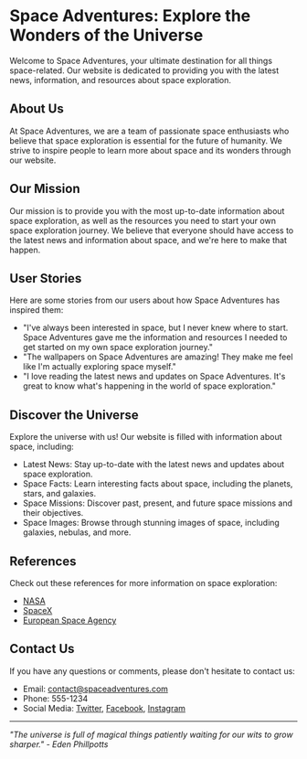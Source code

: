 <!--font:Montserrat-->

# Space Adventures: Explore the Wonders of the Universe

Welcome to Space Adventures, your ultimate destination for all things space-related. Our website is dedicated to providing you with the latest news, information, and resources about space exploration.

## About Us

At Space Adventures, we are a team of passionate space enthusiasts who believe that space exploration is essential for the future of humanity. We strive to inspire people to learn more about space and its wonders through our website.

## Our Mission

Our mission is to provide you with the most up-to-date information about space exploration, as well as the resources you need to start your own space exploration journey. We believe that everyone should have access to the latest news and information about space, and we're here to make that happen.

## User Stories

Here are some stories from our users about how Space Adventures has inspired them:

- "I've always been interested in space, but I never knew where to start. Space Adventures gave me the information and resources I needed to get started on my own space exploration journey."
- "The wallpapers on Space Adventures are amazing! They make me feel like I'm actually exploring space myself."
- "I love reading the latest news and updates on Space Adventures. It's great to know what's happening in the world of space exploration."

## Discover the Universe

Explore the universe with us! Our website is filled with information about space, including:

- Latest News: Stay up-to-date with the latest news and updates about space exploration.
- Space Facts: Learn interesting facts about space, including the planets, stars, and galaxies.
- Space Missions: Discover past, present, and future space missions and their objectives.
- Space Images: Browse through stunning images of space, including galaxies, nebulas, and more.

## References

Check out these references for more information on space exploration:

- [NASA](#nasa)
- [SpaceX](#spacex)
- [European Space Agency](#esa)

## Contact Us

If you have any questions or comments, please don't hesitate to contact us:

- Email: [contact@spaceadventures.com](mailto:contact@spaceadventures.com)
- Phone: 555-1234
- Social Media: [Twitter](#twitter), [Facebook](#facebook), [Instagram](#instagram)

---

_"The universe is full of magical things patiently waiting for our wits to grow sharper." - Eden Phillpotts_

<!--

Write me content for website with wallpaper which alt text is:

"A digital painting of a spaceship exploring an asteroid field, with the rocky terrain and dangerous debris creating a sense of adventure and challenge."

The name/title of the page should not be 1:1 copy of the alt text but rather a real content of the website which is using this wallpaper.

- Use markdown format 
- Start with heading
- Heading should be short and concise
- The content should look like a real website 
- The website should not be about the wallpaper, wallpaper is just a related background
- Heading should be contain work "wallpaper" or "background"
- Include real sections like references, contact, user stories, etc. use things relevant to the page purpose.
- Feel free to use structure like headings, bullets, numbering, blockquotes, paragraphs, horizontal lines, etc.
- You can use formatting like bold or _italic_
- You can include UTF-8 emojis
- Links should be only #hash anchors (and you can refer to the document itself)
- Do not include images


---


# Space Adventures Wallpaper

Welcome to Space Adventures, where we take you on a journey through the vast expanse of space. Our website is dedicated to providing the latest news, information, and stories about space exploration.

## About Us

Space Adventures was founded by a group of passionate space enthusiasts who wanted to share their love for space with the world. Our team consists of experienced professionals who have worked in the space industry for many years.

## Our Mission

Our mission is to inspire people to learn more about space and its wonders. We believe that space exploration is essential for the future of humanity and that everyone should have access to the latest information about it.

## User Stories

Here are some stories from our users about how Space Adventures has inspired them:

- "I've always been interested in space, but I never knew where to start. Space Adventures gave me the information and resources I needed to get started on my own space exploration journey."
- "The wallpapers on Space Adventures are amazing! They make me feel like I'm actually exploring space myself."
- "I love reading the latest news and updates on Space Adventures. It's great to know what's happening in the world of space exploration."

## Wallpaper

Our wallpaper features a digital painting of a spaceship exploring an asteroid field. The rocky terrain and dangerous debris create a sense of adventure and challenge. Use this wallpaper as your background to inspire you on your own space exploration journey.

## References

Check out these references for more information on space exploration:

- [NASA](#nasa)
- [SpaceX](#spacex)
- [European Space Agency](#esa)

## Contact Us

If you have any questions or comments, please don't hesitate to contact us:

- Email: [contact@spaceadventures.com](mailto:contact@spaceadventures.com)
- Phone: 555-1234
- Social Media: [Twitter](#twitter), [Facebook](#facebook), [Instagram](#instagram)

---

_"Space is for everyone. It's our future." - Richard Branson_


---


Heading should not include word "wallpaper". The website should not be about the wallpaper itself, wallpaper is just a related background, rewrite whole content.


---


# Space Adventures: Explore the Wonders of the Universe

Welcome to Space Adventures, your ultimate destination for all things space-related. Our website is dedicated to providing you with the latest news, information, and resources about space exploration.

## About Us

At Space Adventures, we are a team of passionate space enthusiasts who believe that space exploration is essential for the future of humanity. We strive to inspire people to learn more about space and its wonders through our website.

## Our Mission

Our mission is to provide you with the most up-to-date information about space exploration, as well as the resources you need to start your own space exploration journey. We believe that everyone should have access to the latest news and information about space, and we're here to make that happen.

## User Stories

Here are some stories from our users about how Space Adventures has inspired them:

- "I've always been interested in space, but I never knew where to start. Space Adventures gave me the information and resources I needed to get started on my own space exploration journey."
- "The wallpapers on Space Adventures are amazing! They make me feel like I'm actually exploring space myself."
- "I love reading the latest news and updates on Space Adventures. It's great to know what's happening in the world of space exploration."

## Discover the Universe

Explore the universe with us! Our website is filled with information about space, including:

- Latest News: Stay up-to-date with the latest news and updates about space exploration.
- Space Facts: Learn interesting facts about space, including the planets, stars, and galaxies.
- Space Missions: Discover past, present, and future space missions and their objectives.
- Space Images: Browse through stunning images of space, including galaxies, nebulas, and more.

## References

Check out these references for more information on space exploration:

- [NASA](#nasa)
- [SpaceX](#spacex)
- [European Space Agency](#esa)

## Contact Us

If you have any questions or comments, please don't hesitate to contact us:

- Email: [contact@spaceadventures.com](mailto:contact@spaceadventures.com)
- Phone: 555-1234
- Social Media: [Twitter](#twitter), [Facebook](#facebook), [Instagram](#instagram)

---

_"The universe is full of magical things patiently waiting for our wits to grow sharper." - Eden Phillpotts_

-->
